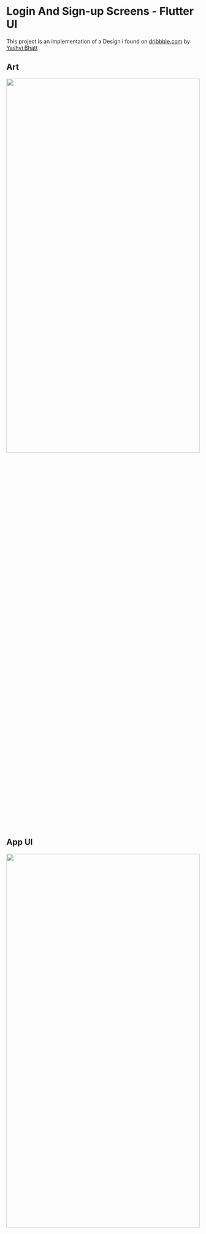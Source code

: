 # Login And Sign-up Screens - Flutter UI

This project is an implementation of a Design i found on [dribbble.com](https://dribbble.com/shots/15145502-Login-And-Sign-up-Screens) by [Yashvi Bhatt](https://dribbble.com/YashviBhatt)

## Art
<img src="https://cdn.dribbble.com/users/2860566/screenshots/15145502/media/cd1749ebb4f3dd33f78c5e5e60941eca.png" width="100%"  height="50%"/>
<br>

## App UI
<img src="login-signup-design.png" width="100%" height="50%" />

## Getting Started

This project is a starting point for a Flutter application.

To clone this project, open your terminal or cmd

```
cd folder/to/clone-into/
```

```
git clone https://github.com/madeeldev/flutter-simple-login-signup.git
```

Then locate the project on your system and open with android studio or Vscode or intellij IDE.

To Run:
```
C:\path\to\project> flutter pub get

```
then run:

```
C:\path\to\project> flutter run

```

## Build release version

```
run: flutter build <OS PLATFORM> e.g flutter build ios
```

## Resources

A few resources to get you started if this is your first Flutter project:

- [Lab: Write your first Flutter app](https://flutter.io/docs/get-started/codelab)
- [Cookbook: Useful Flutter samples](https://flutter.io/docs/cookbook)

For help getting started with Flutter, view our
[online documentation](https://flutter.io/docs), which offers tutorials,
samples, guidance on mobile development, and a full API reference.

## Prerequisites

What things you need to run the app

```
* Android Studio/Vscode/Intellij IDE
* Flutter SDK
* Android SDK
* Windows/MacBook
```

## How to contribute

- **Fork the repository and clone it locally**. Connect your local to the original “upstream” repository by adding it as a remote. Pull in changes from “upstream” often so that you stay up to date so that when you submit your pull request, merge conflicts will be less likely. (See more detailed instructions here.)
- **Create a branch** for your edits.
- **Reference any relevant issues** or supporting documentation in your PR (for example, “Closes #37.”)
- **Include screenshots of the before and after** if your changes include differences in HTML/CSS. Drag and drop the images into the body of your pull request.
- **Test your changes!** Run your changes against any existing tests if they exist and create new ones when needed. Whether tests exist or not, make sure your changes don’t break the existing project.
- **Contribute in the style of the project** to the best of your abilities. This may mean using indents, semi-colons or comments differently than you would in your own repository, but makes it easier for the maintainer to merge, others to understand and maintain in the future.

## Built With

- [Android Studio](https://developer.android.com/studio/install) - How to install Android Studio
- [Flutter](https://flutter.io) - Flutter Official website

## Author 😊

**Amal Souli**

- [**Linkedin**](https://www.linkedin.com/in/madeeldev/)

## Inspiration

**Yashvi Bhatt**

- [**https://dribbble.com/YashviBhatt**](https://dribbble.com/shots/15145502-Login-And-Sign-up-Screens)
#   P I M - F r o n t  
 #   d o c t o r  
 